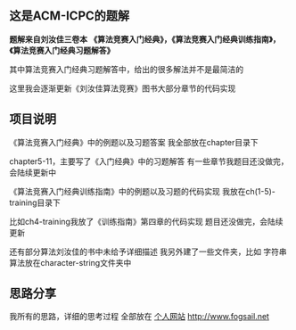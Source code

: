 ## 这是ACM-ICPC的题解 ##

**题解来自刘汝佳三卷本**
**《算法竞赛入门经典》，《算法竞赛入门经典训练指南》，《算法竞赛入门经典习题解答》**

其中算法竞赛入门经典习题解答中，给出的很多解法并不是最简洁的

这里我会逐渐更新《刘汝佳算法竞赛》图书大部分章节的代码实现

## 项目说明 ##
《算法竞赛入门经典》中的例题以及习题答案
我全部放在chapter目录下

chapter5-11，主要写了《入门经典》中的习题解答
有一些章节我题目还没做完，会陆续更新中

《算法竞赛入门经典训练指南》中的例题以及习题的代码实现
我放在ch(1-5)-training目录下

比如ch4-training我放了《训练指南》第四章的代码实现
题目还没做完，会陆续更新

还有部分算法刘汝佳的书中未给予详细描述
我另外建了一些文件夹，比如
字符串算法放在character-string文件夹中

## 思路分享 ##
我所有的思路，详细的思考过程
全部放在
[个人网站](http://www.fogsail.net)
http://www.fogsail.net